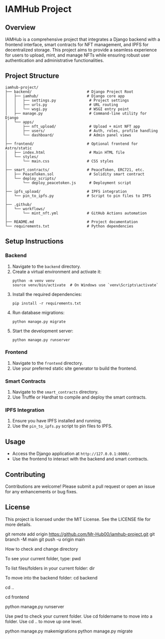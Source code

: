 # IAMHub Project

## Overview
IAMHub is a comprehensive project that integrates a Django backend with a frontend interface, smart contracts for NFT management, and IPFS for decentralized storage. This project aims to provide a seamless experience for users to upload, mint, and manage NFTs while ensuring robust user authentication and administrative functionalities.

## Project Structure
```
iamhub-project/
├── backend/                         # Django Project Root
│   ├── iamhub/                      # Django core app
│   │   ├── settings.py               # Project settings
│   │   ├── urls.py                   # URL routing
│   │   └── wsgi.py                   # WSGI entry point
│   ├── manage.py                     # Command-line utility for Django
│   └── apps/
│       ├── nft_upload/               # Upload + mint NFT app
│       ├── users/                    # Auth, roles, profile handling
│       └── dashboard/                # Admin panel views
│
├── frontend/                        # Optional frontend for Astro/static
│   ├── index.html                    # Main HTML file
│   └── styles/
│       └── main.css                 # CSS styles
│
├── smart_contracts/                 # PeaceToken, ERC721, etc.
│   ├── PeaceToken.sol                # Solidity smart contract
│   └── deploy_scripts/
│       └── deploy_peacetoken.js      # Deployment script
│
├── ipfs_upload/                     # IPFS integration
│   └── pin_to_ipfs.py               # Script to pin files to IPFS
│
├── .github/
│   └── workflows/
│       └── mint_nft.yml             # GitHub Actions automation
│
├── README.md                        # Project documentation
└── requirements.txt                 # Python dependencies
```

## Setup Instructions

### Backend
1. Navigate to the `backend` directory.
2. Create a virtual environment and activate it:
   ```
   python -m venv venv
   source venv/bin/activate  # On Windows use `venv\Scripts\activate`
   ```
3. Install the required dependencies:
   ```
   pip install -r requirements.txt
   ```
4. Run database migrations:
   ```
   python manage.py migrate
   ```
5. Start the development server:
   ```
   python manage.py runserver
   ```

### Frontend
1. Navigate to the `frontend` directory.
2. Use your preferred static site generator to build the frontend.

### Smart Contracts
1. Navigate to the `smart_contracts` directory.
2. Use Truffle or Hardhat to compile and deploy the smart contracts.

### IPFS Integration
1. Ensure you have IPFS installed and running.
2. Use the `pin_to_ipfs.py` script to pin files to IPFS.

## Usage
- Access the Django application at `http://127.0.0.1:8000/`.
- Use the frontend to interact with the backend and smart contracts.

## Contributing
Contributions are welcome! Please submit a pull request or open an issue for any enhancements or bug fixes.

## License
This project is licensed under the MIT License. See the LICENSE file for more details.

git remote add origin https://github.com/Mr-Hub00/iamhub-project.git
git branch -M main
git push -u origin main

How to check and change directory

To see your current folder, type:
pwd

To list files/folders in your current folder:
dir

To move into the backend folder:
cd backend

cd ..

cd frontend

python manage.py runserver

Use pwd to check your current folder.
Use cd foldername to move into a folder.
Use cd .. to move up one level.

python manage.py makemigrations
python manage.py migrate